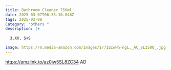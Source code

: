 ```yaml
---
title: Bathroom Cleaner 750ml
date: 2025-03-07T06:35:10.846Z
tags: 2025-03-08
Category: "others "
description: |+
  
  3.XX, S+S

image: https://m.media-amazon.com/images/I/71SIwHn-ngL._AC_SL1500_.jpg
---
```

https://amzlink.to/az0iw5SL8ZC34   AD